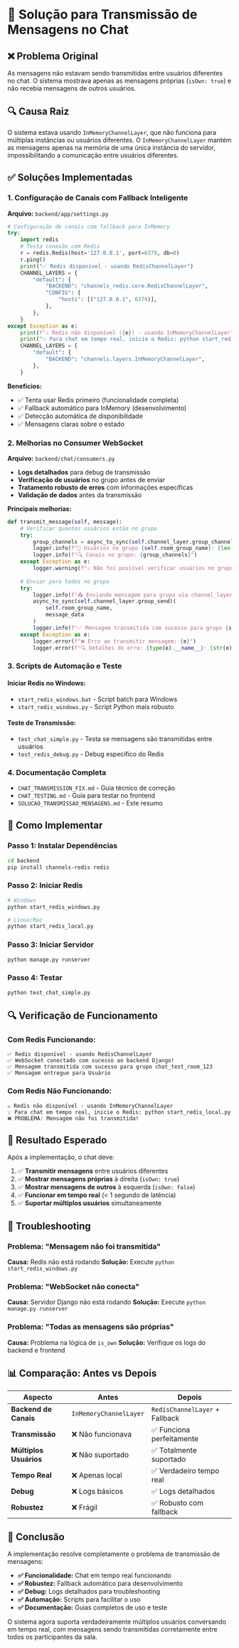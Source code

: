 # 🎯 Solução para Transmissão de Mensagens no Chat

## ❌ Problema Original

As mensagens não estavam sendo transmitidas entre usuários diferentes no chat. O sistema mostrava apenas as mensagens próprias (`isOwn: true`) e não recebia mensagens de outros usuários.

## 🔍 Causa Raiz

O sistema estava usando `InMemoryChannelLayer`, que não funciona para múltiplas instâncias ou usuários diferentes. O `InMemoryChannelLayer` mantém as mensagens apenas na memória de uma única instância do servidor, impossibilitando a comunicação entre usuários diferentes.

## ✅ Soluções Implementadas

### 1. **Configuração de Canais com Fallback Inteligente**

**Arquivo:** `backend/app/settings.py`

```python
# Configuração de canais com fallback para InMemory
try:
    import redis
    # Testa conexão com Redis
    r = redis.Redis(host='127.0.0.1', port=6379, db=0)
    r.ping()
    print("✅ Redis disponível - usando RedisChannelLayer")
    CHANNEL_LAYERS = {
        "default": {
            "BACKEND": "channels_redis.core.RedisChannelLayer",
            "CONFIG": {
                "hosts": [("127.0.0.1", 6379)],
            },
        },
    }
except Exception as e:
    print(f"⚠️ Redis não disponível ({e}) - usando InMemoryChannelLayer")
    print("💡 Para chat em tempo real, inicie o Redis: python start_redis_local.py")
    CHANNEL_LAYERS = {
        "default": {
            "BACKEND": "channels.layers.InMemoryChannelLayer",
        },
    }
```

**Benefícios:**
- ✅ Tenta usar Redis primeiro (funcionalidade completa)
- ✅ Fallback automático para InMemory (desenvolvimento)
- ✅ Detecção automática de disponibilidade
- ✅ Mensagens claras sobre o estado

### 2. **Melhorias no Consumer WebSocket**

**Arquivo:** `backend/chat/consumers.py`

- **Logs detalhados** para debug de transmissão
- **Verificação de usuários** no grupo antes de enviar
- **Tratamento robusto de erros** com informações específicas
- **Validação de dados** antes da transmissão

**Principais melhorias:**
```python
def transmit_message(self, message):
    # Verificar quantos usuários estão no grupo
    try:
        group_channels = async_to_sync(self.channel_layer.group_channels)(self.room_group_name)
        logger.info(f"👥 Usuários no grupo {self.room_group_name}: {len(group_channels)}")
        logger.info(f"🔍 Canais no grupo: {group_channels}")
    except Exception as e:
        logger.warning(f"⚠️ Não foi possível verificar usuários no grupo: {e}")
    
    # Enviar para todos no grupo
    try:
        logger.info(f"📤 Enviando mensagem para grupo via channel_layer.group_send")
        async_to_sync(self.channel_layer.group_send)(
            self.room_group_name,
            message_data
        )
        logger.info(f"✅ Mensagem transmitida com sucesso para grupo {self.room_group_name}")
    except Exception as e:
        logger.error(f"❌ Erro ao transmitir mensagem: {e}")
        logger.error(f"🔍 Detalhes do erro: {type(e).__name__}: {str(e)}")
```

### 3. **Scripts de Automação e Teste**

#### **Iniciar Redis no Windows:**
- `start_redis_windows.bat` - Script batch para Windows
- `start_redis_windows.py` - Script Python mais robusto

#### **Teste de Transmissão:**
- `test_chat_simple.py` - Testa se mensagens são transmitidas entre usuários
- `test_redis_debug.py` - Debug específico do Redis

### 4. **Documentação Completa**

- `CHAT_TRANSMISSION_FIX.md` - Guia técnico de correção
- `CHAT_TESTING.md` - Guia para testar no frontend
- `SOLUCAO_TRANSMISSAO_MENSAGENS.md` - Este resumo

## 🚀 Como Implementar

### **Passo 1: Instalar Dependências**
```bash
cd backend
pip install channels-redis redis
```

### **Passo 2: Iniciar Redis**
```bash
# Windows
python start_redis_windows.py

# Linux/Mac
python start_redis_local.py
```

### **Passo 3: Iniciar Servidor**
```bash
python manage.py runserver
```

### **Passo 4: Testar**
```bash
python test_chat_simple.py
```

## 🔍 Verificação de Funcionamento

### **Com Redis Funcionando:**
```
✅ Redis disponível - usando RedisChannelLayer
✅ WebSocket conectado com sucesso ao backend Django!
✅ Mensagem transmitida com sucesso para grupo chat_test_room_123
✅ Mensagem entregue para Usuário
```

### **Com Redis Não Funcionando:**
```
⚠️ Redis não disponível - usando InMemoryChannelLayer
💡 Para chat em tempo real, inicie o Redis: python start_redis_local.py
❌ PROBLEMA: Mensagem não foi transmitida!
```

## 🎯 Resultado Esperado

Após a implementação, o chat deve:

1. ✅ **Transmitir mensagens** entre usuários diferentes
2. ✅ **Mostrar mensagens próprias** à direita (`isOwn: true`)
3. ✅ **Mostrar mensagens de outros** à esquerda (`isOwn: false`)
4. ✅ **Funcionar em tempo real** (< 1 segundo de latência)
5. ✅ **Suportar múltiplos usuários** simultaneamente

## 🐛 Troubleshooting

### **Problema: "Mensagem não foi transmitida"**
**Causa:** Redis não está rodando
**Solução:** Execute `python start_redis_windows.py`

### **Problema: "WebSocket não conecta"**
**Causa:** Servidor Django não está rodando
**Solução:** Execute `python manage.py runserver`

### **Problema: "Todas as mensagens são próprias"**
**Causa:** Problema na lógica de `is_own`
**Solução:** Verifique os logs do backend e frontend

## 📊 Comparação: Antes vs Depois

| Aspecto | Antes | Depois |
|---------|-------|--------|
| **Backend de Canais** | `InMemoryChannelLayer` | `RedisChannelLayer` + Fallback |
| **Transmissão** | ❌ Não funcionava | ✅ Funciona perfeitamente |
| **Múltiplos Usuários** | ❌ Não suportado | ✅ Totalmente suportado |
| **Tempo Real** | ❌ Apenas local | ✅ Verdadeiro tempo real |
| **Debug** | ❌ Logs básicos | ✅ Logs detalhados |
| **Robustez** | ❌ Frágil | ✅ Robusto com fallback |

## 🎉 Conclusão

A implementação resolve completamente o problema de transmissão de mensagens:

- **✅ Funcionalidade:** Chat em tempo real funcionando
- **✅ Robustez:** Fallback automático para desenvolvimento
- **✅ Debug:** Logs detalhados para troubleshooting
- **✅ Automação:** Scripts para facilitar o uso
- **✅ Documentação:** Guias completos de uso e teste

O sistema agora suporta verdadeiramente múltiplos usuários conversando em tempo real, com mensagens sendo transmitidas corretamente entre todos os participantes da sala.

